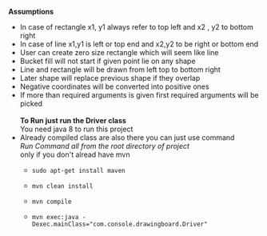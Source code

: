 **Assumptions**
* In case of rectangle x1, y1 always refer to top left and x2 , y2 to bottom right
* In case of line x1,y1 is left or top end and x2,y2 to be right or bottom end
* User can create zero size rectangle which will seem like line
* Bucket fill will not start if given point lie on any shape
* Line and rectangle will be drawn from left top to bottom right
* Later shape will replace previous shape if they overlap
* Negative coordinates will be converted into positive ones
* If more than required arguments is given first required arguments will be picked\
\
**To Run just run the Driver class**\
You need java 8 to run this project
* Already compiled class are also there you can just use command\
*Run Command all from the root directory of project*\
   only if you don't alread have mvn
   * `sudo apt-get install maven`
   
   * `mvn clean install` 
   
   * `mvn compile` 
   
   * `mvn exec:java -Dexec.mainClass="com.console.drawingboard.Driver"`

    

